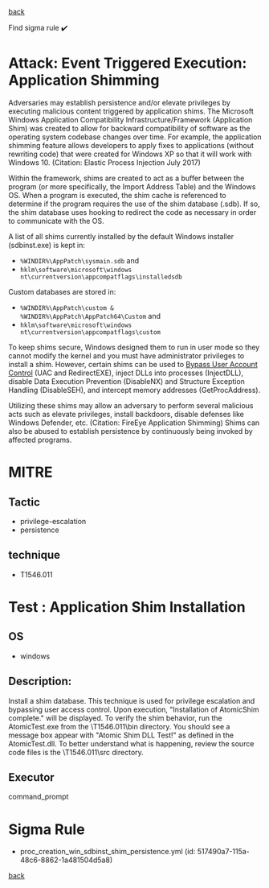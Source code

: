 
[back](../index.md)

Find sigma rule :heavy_check_mark: 

# Attack: Event Triggered Execution: Application Shimming 

Adversaries may establish persistence and/or elevate privileges by executing malicious content triggered by application shims. The Microsoft Windows Application Compatibility Infrastructure/Framework (Application Shim) was created to allow for backward compatibility of software as the operating system codebase changes over time. For example, the application shimming feature allows developers to apply fixes to applications (without rewriting code) that were created for Windows XP so that it will work with Windows 10. (Citation: Elastic Process Injection July 2017)

Within the framework, shims are created to act as a buffer between the program (or more specifically, the Import Address Table) and the Windows OS. When a program is executed, the shim cache is referenced to determine if the program requires the use of the shim database (.sdb). If so, the shim database uses hooking to redirect the code as necessary in order to communicate with the OS. 

A list of all shims currently installed by the default Windows installer (sdbinst.exe) is kept in:

* <code>%WINDIR%\AppPatch\sysmain.sdb</code> and
* <code>hklm\software\microsoft\windows nt\currentversion\appcompatflags\installedsdb</code>

Custom databases are stored in:

* <code>%WINDIR%\AppPatch\custom & %WINDIR%\AppPatch\AppPatch64\Custom</code> and
* <code>hklm\software\microsoft\windows nt\currentversion\appcompatflags\custom</code>

To keep shims secure, Windows designed them to run in user mode so they cannot modify the kernel and you must have administrator privileges to install a shim. However, certain shims can be used to [Bypass User Account Control](https://attack.mitre.org/techniques/T1548/002) (UAC and RedirectEXE), inject DLLs into processes (InjectDLL), disable Data Execution Prevention (DisableNX) and Structure Exception Handling (DisableSEH), and intercept memory addresses (GetProcAddress).

Utilizing these shims may allow an adversary to perform several malicious acts such as elevate privileges, install backdoors, disable defenses like Windows Defender, etc. (Citation: FireEye Application Shimming) Shims can also be abused to establish persistence by continuously being invoked by affected programs.

# MITRE
## Tactic
  - privilege-escalation
  - persistence


## technique
  - T1546.011


# Test : Application Shim Installation
## OS
  - windows


## Description:
Install a shim database. This technique is used for privilege escalation and bypassing user access control.
Upon execution, "Installation of AtomicShim complete." will be displayed. To verify the shim behavior, run 
the AtomicTest.exe from the <PathToAtomicsFolder>\\T1546.011\\bin directory. You should see a message box appear
with "Atomic Shim DLL Test!" as defined in the AtomicTest.dll. To better understand what is happening, review
the source code files is the <PathToAtomicsFolder>\\T1546.011\\src directory.


## Executor
command_prompt

# Sigma Rule
 - proc_creation_win_sdbinst_shim_persistence.yml (id: 517490a7-115a-48c6-8862-1a481504d5a8)



[back](../index.md)
